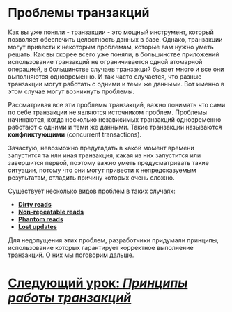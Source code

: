 # Проблемы транзакций

Как вы уже поняли - транзакции - это мощный инструмент, который позволяет обеспечить целостность данных в базе. Однако,
транзакции могут привести к некоторым проблемам, которые вам нужно уметь решать. Как вы скорее всего уже поняли, в
большинстве приложений использование транзакций не ограничивается одной атомарной операцией, в большинстве случаев
транзакций бывает много и все они выполняются одновременно. И так часто случается, что разные транзакции могут работать 
с одними и теми же данными. Вот именно в этом случае могут возникнуть проблемы.

Рассматривая все эти проблемы транзакций, важно понимать что сами по себе транзакции не являются источником проблем. 
Проблемы начинаются, когда несколько независимых транзакций одновременно работают с одними и теми же данными. Такие транзакции называются
**конфликтующими** (concurrent transactions).

Зачастую, невозможно предугадать в какой момент времени запустится та или иная транзакция, какая из них запустится или
завершится первой, поэтому важно уметь предусматривать такие ситуации, потому что они могут привести к непредсказуемым
результатам, отладить причину которых очень сложно.

Существует несколько видов проблем в таких случаях:
- [**Dirty reads**](problems/dirty-reads.md)
- [**Non-repeatable reads**](problems/non-repeatable-reads.md)
- [**Phantom reads**](problems/phantom-reads.md)
- [**Lost updates**](problems/lost-updates.md)

Для недопущения этих проблем, разработчики придумали принципы, использование которых гарантирует корректное выполнение
транзакций. О них мы поговорим дальше.

# [**Следующий урок**: *Принципы работы транзакций*](principles.md)